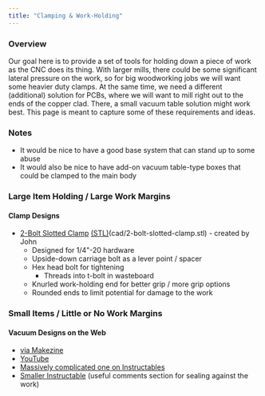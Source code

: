 ```yaml
---
title: "Clamping & Work-Holding"
---
```


### Overview

Our goal here is to provide a set of tools for holding down a piece of work as the CNC does its thing. With larger mills, there could be some significant lateral pressure on the work, so for big woodworking jobs we will want some heavier duty clamps. At the same time, we need a different (additional) solution for PCBs, where we will want to mill right out to the ends of the copper clad. There, a small vacuum table solution might work best. This page is meant to capture some of these requirements and ideas.

### Notes

* It would be nice to have a good base system that can stand up to some abuse
* It would also be nice to have add-on vacuum table-type boxes that could be clamped to the main body


### Large Item Holding / Large Work Margins

#### Clamp Designs

* [2-Bolt Slotted Clamp](cad/2-bolt-slotted-clamp.scad) [(STL)]()(cad/2-bolt-slotted-clamp.stl) - created by John
  * Designed for 1/4"-20 hardware
  * Upside-down carriage bolt as a lever point / spacer
  * Hex head bolt for tightening
    * Threads into t-bolt in wasteboard
  * Knurled work-holding end for better grip / more grip options
  * Rounded ends to limit potential for damage to the work 

### Small Items / Little or No Work Margins

#### Vacuum Designs on the Web

* [via Makezine](http://makezine.com/projects/make-41-tinkering-toys/shopbot-desktop-universal-vacuum-hold-down-system/)
* [YouTube](https://www.youtube.com/watch?v=fOrkvPF0pro)
* [Massively complicated one on Instructables](http://www.instructables.com/id/Vacuum-Clamping-Table-for-Homebrew-CNC/)
* [Smaller Instructable](http://www.instructables.com/id/Vaccum-Table-for-Mini-CNC-Milling-Machine/) (useful comments section for sealing against the work)

